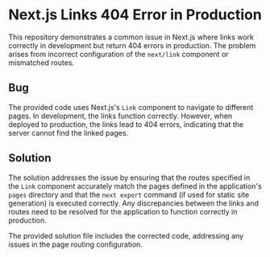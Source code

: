 # Next.js Links 404 Error in Production

This repository demonstrates a common issue in Next.js where links work correctly in development but return 404 errors in production. The problem arises from incorrect configuration of the `next/link` component or mismatched routes.

## Bug

The provided code uses Next.js's `Link` component to navigate to different pages. In development, the links function correctly. However, when deployed to production, the links lead to 404 errors, indicating that the server cannot find the linked pages.

## Solution

The solution addresses the issue by ensuring that the routes specified in the `Link` component accurately match the pages defined in the application's `pages` directory and that the `next export` command (if used for static site generation) is executed correctly. Any discrepancies between the links and routes need to be resolved for the application to function correctly in production.

The provided solution file includes the corrected code, addressing any issues in the page routing configuration.